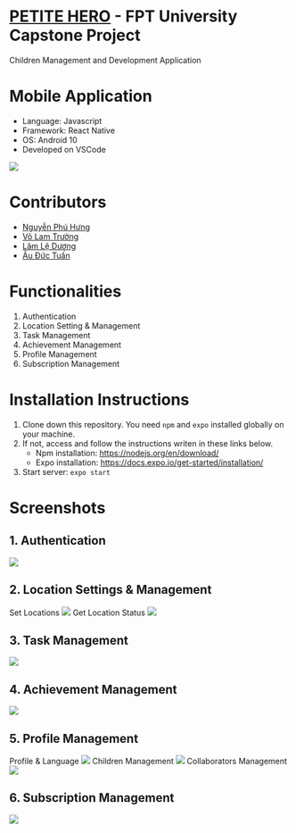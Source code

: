 # [PETITE HERO](https://github.com/petite-hero) - FPT University Capstone Project
Children Management and Development Application

# Mobile Application
- Language: Javascript
- Framework: React Native
- OS: Android 10
- Developed on VSCode

![](screenshots/overview.png)

# Contributors
- [Nguyễn Phú Hưng](https://github.com/hulk1999)
- [Võ Lam Trường](https://github.com/llduong)
- [Lâm Lệ Dương](https://github.com/llduong)
- [Âu Đức Tuấn](https://github.com/ibenrique2510)

# Functionalities
1. Authentication
2. Location Setting & Management
3. Task Management
4. Achievement Management
5. Profile Management
6. Subscription Management

# Installation Instructions
1. Clone down this repository. You need `npm` and `expo` installed globally on your machine.
2. If not, access and follow the instructions writen in these links below.
	* Npm installation: https://nodejs.org/en/download/
	* Expo installation: https://docs.expo.io/get-started/installation/
3. Start server: `expo start`

# Screenshots
## 1. Authentication
![](screenshots/authentication.png)
## 2. Location Settings & Management
Set Locations
![](screenshots/tracking1.png)
Get Location Status
![](screenshots/tracking2.png)
## 3. Task Management
![](screenshots/task.png)
## 4. Achievement Management
![](screenshots/quest.png)
## 5. Profile Management
Profile & Language
![](screenshots/profile.png)
Children Management
![](screenshots/profile-child.png)
Collaborators Management
![](screenshots/profile-collab.png)
## 6. Subscription Management
![](screenshots/profile-subscription.png)